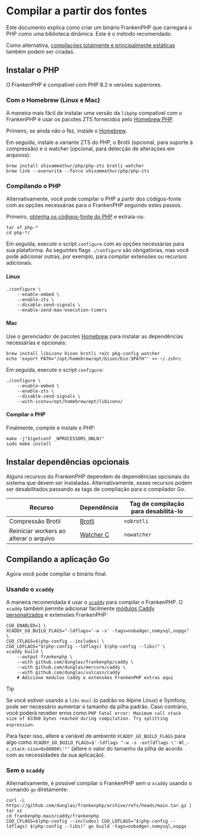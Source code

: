 <!--
[//]: # Copyright (c) 2022-present Kévin Dunglas.

[//]: # Documentation licensed under the MIT License.
[//]: # The original work was translated from English into Brazilian Portuguese.
[//]: # https://github.com/php/frankenphp/blob/main/LICENSE

source_url: https://github.com/php/frankenphp/blob/main/docs/compile.md
revision: ac900e0df433d6f05df11eefe1e2ba88fa6dac5e
status: review
-->

# Compilar a partir dos fontes

Este documento explica como criar um binário FrankenPHP que carregará o PHP como
uma biblioteca dinâmica.
Este é o método recomendado.

Como alternativa, [compilações totalmente e principalmente estáticas](static.md)
também podem ser criadas.

## Instalar o PHP

O FrankenPHP é compatível com PHP 8.2 e versões superiores.

### Com o Homebrew (Linux e Mac)

A maneira mais fácil de instalar uma versão da `libphp` compatível com o
FrankenPHP é usar os pacotes ZTS fornecidos pelo
[Homebrew PHP](https://github.com/shivammathur/homebrew-php).

Primeiro, se ainda não o fez, instale o [Homebrew](https://brew.sh).

Em seguida, instale a variante ZTS do PHP, o Brotli (opcional, para suporte à
compressão) e o watcher (opcional, para detecção de alterações em arquivos):

```console
brew install shivammathur/php/php-zts brotli watcher
brew link --overwrite --force shivammathur/php/php-zts
```

### Compilando o PHP

Alternativamente, você pode compilar o PHP a partir dos códigos-fonte com as
opções necessárias para o FrankenPHP seguindo estes passos.

Primeiro, [obtenha os códigos-fonte do PHP](https://www.php.net/downloads.php) e
extraia-os:

```console
tar xf php-*
cd php-*/
```

Em seguida, execute o script `configure` com as opções necessárias para sua
plataforma.
As seguintes flags `./configure` são obrigatórias, mas você pode adicionar
outras, por exemplo, para compilar extensões ou recursos adicionais.

#### Linux

```console
./configure \
    --enable-embed \
    --enable-zts \
    --disable-zend-signals \
    --enable-zend-max-execution-timers
```

#### Mac

Use o gerenciador de pacotes [Homebrew](https://brew.sh/) para instalar as
dependências necessárias e opcionais:

```console
brew install libiconv bison brotli re2c pkg-config watcher
echo 'export PATH="/opt/homebrew/opt/bison/bin:$PATH"' >> ~/.zshrc
```

Em seguida, execute o script `configure`:

```console
./configure \
    --enable-embed \
    --enable-zts \
    --disable-zend-signals \
    --with-iconv=/opt/homebrew/opt/libiconv/
```

#### Compilar o PHP

Finalmente, compile e instale o PHP:

```console
make -j"$(getconf _NPROCESSORS_ONLN)"
sudo make install
```

## Instalar dependências opcionais

Alguns recursos do FrankenPHP dependem de dependências opcionais do sistema que
devem ser instaladas.
Alternativamente, esses recursos podem ser desabilitados passando as tags de
compilação para o compilador Go.

| Recurso                                | Dependência                                                           | Tag de compilação para desabilitá-lo |
|----------------------------------------|-----------------------------------------------------------------------|--------------------------------------|
| Compressão Brotli                      | [Brotli](https://github.com/google/brotli)                            | `nobrotli`                           |
| Reiniciar workers ao alterar o arquivo | [Watcher C](https://github.com/e-dant/watcher/tree/release/watcher-c) | `nowatcher`                          |

## Compilando a aplicação Go

Agora você pode compilar o binário final.

### Usando o `xcaddy`

A maneira recomendada é usar o [`xcaddy`](https://github.com/caddyserver/xcaddy)
para compilar o FrankenPHP.
O `xcaddy` também permite adicionar facilmente
[módulos Caddy personalizados](https://caddyserver.com/docs/modules/) e
extensões FrankenPHP:

```console
CGO_ENABLED=1 \
XCADDY_GO_BUILD_FLAGS="-ldflags='-w -s' -tags=nobadger,nomysql,nopgx" \
CGO_CFLAGS=$(php-config --includes) \
CGO_LDFLAGS="$(php-config --ldflags) $(php-config --libs)" \
xcaddy build \
    --output frankenphp \
    --with github.com/dunglas/frankenphp/caddy \
    --with github.com/dunglas/mercure/caddy \
    --with github.com/dunglas/vulcain/caddy
    # Adicione módulos Caddy e extensões FrankenPHP extras aqui
```

> [!TIP]
>
> Se você estiver usando a `libc` `musl` (o padrão no Alpine Linux) e Symfony,
> pode ser necessário aumentar o tamanho da pilha padrão.
> Caso contrário, você poderá receber erros como `PHP Fatal error: Maximum call
> stack size of 83360 bytes reached during compilation.
> Try splitting expression`.
>
> Para fazer isso, altere a variável de ambiente `XCADDY_GO_BUILD_FLAGS` para
> algo como
> `XCADDY_GO_BUILD_FLAGS=$'-ldflags "-w -s -extldflags \'-Wl,-z,stack-size=0x80000\'"'`
> (altere o valor do tamanho da pilha de acordo com as necessidades da sua
> aplicação).

### Sem o `xcaddy`

Alternativamente, é possível compilar o FrankenPHP sem o `xcaddy` usando o
comando `go` diretamente:

```console
curl -L https://github.com/dunglas/frankenphp/archive/refs/heads/main.tar.gz | tar xz
cd frankenphp-main/caddy/frankenphp
CGO_CFLAGS=$(php-config --includes) CGO_LDFLAGS="$(php-config --ldflags) $(php-config --libs)" go build -tags=nobadger,nomysql,nopgx
```

